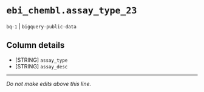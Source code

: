 # `ebi_chembl.assay_type_23`
`bq-1` | `bigquery-public-data`

## Column details
* [STRING]    `assay_type`
* [STRING]    `assay_desc`

-------------------------------------------------------------------------------
*Do not make edits above this line.*
